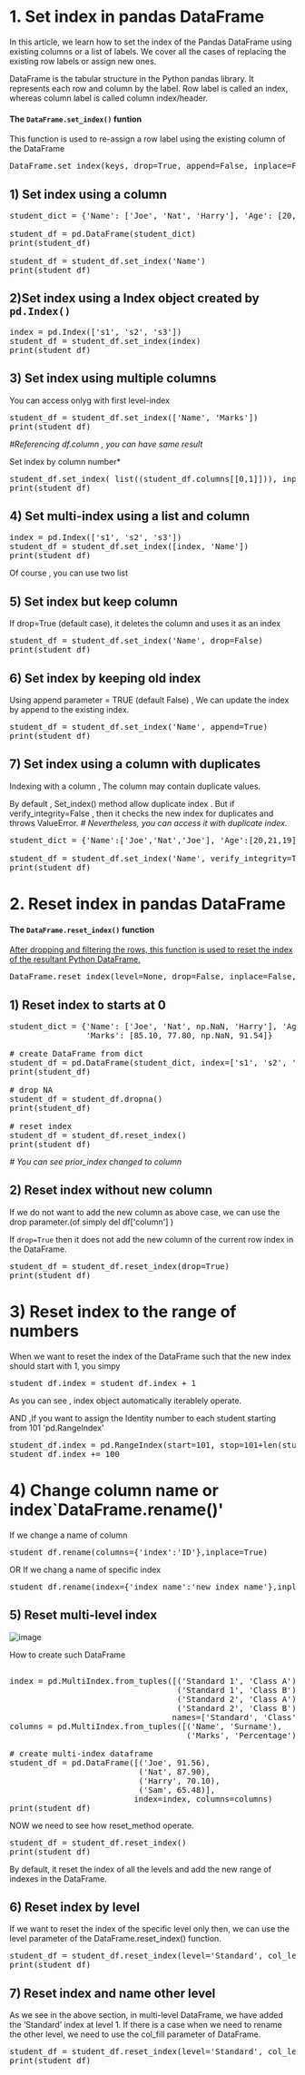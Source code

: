 



# 1. Set index in pandas DataFrame


In this article, we learn how to set the index of the Pandas DataFrame using existing columns or a list of labels. We cover all the cases of replacing the existing row labels or assign new ones.


DataFrame is the tabular structure in the Python pandas library. It represents each row and column by the label. Row label is called an index, whereas column label is called column index/header.

#### The `DataFrame.set_index()` funtion
This function is used to re-assign a row label using the existing column of the DataFrame
<pre>
DataFrame.set_index(keys, drop=True, append=False, inplace=False, verify_integrity=False)
</pre>

## 1) Set index using a column


<pre>
student_dict = {'Name': ['Joe', 'Nat', 'Harry'], 'Age': [20, 21, 19], 'Marks': [85.10, 77.80, 91.54]}

student_df = pd.DataFrame(student_dict)
print(student_df)

student_df = student_df.set_index('Name')
print(student_df)
</pre>



## 2)Set index using a Index object created by `pd.Index()`


<pre>
index = pd.Index(['s1', 's2', 's3'])
student_df = student_df.set_index(index)
print(student_df)
</pre>


## 3) Set index using multiple columns
You can access onlyg with first level-index

<pre>
student_df = student_df.set_index(['Name', 'Marks'])
print(student_df)
</pre>


*#Referencing df.column , you can have same result*

Set index by column number*
 
<pre>
student_df.set_index( list((student_df.columns[[0,1]])), inplace=True)
print(student_df)
</pre>


## 4) Set multi-index using a list and column


<pre>
index = pd.Index(['s1', 's2', 's3'])
student_df = student_df.set_index([index, 'Name'])
print(student_df)
</pre>

Of course , you can use two list 

## 5) Set index but keep column
If drop=True (default case), it deletes the column and uses it as an index
<pre>
student_df = student_df.set_index('Name', drop=False)
print(student_df)
</pre>


## 6) Set index by keeping old index
Using append parameter = TRUE (default False) , We can update the index by append to the existing index.

<pre>
student_df = student_df.set_index('Name', append=True)
print(student_df)
</pre>

## 7) Set index using a column with duplicates
Indexing with a column , The column may contain duplicate values.

By default , Set_index() method allow duplicate index .
But if verify_integrity=False , then it checks the new index for duplicates and throws ValueError.
*# Nevertheless, you can access it with duplicate index.*


<pre>
student_dict = {'Name':['Joe','Nat','Joe'], 'Age':[20,21,19], 'Marks':[85.10, 77.80, 91.54]}

student_df = student_df.set_index('Name', verify_integrity=True)
print(student_df)
</pre>



# 2. Reset index in pandas DataFrame


#### The `DataFrame.reset_index()` function
[After dropping and filtering the rows, this function is used to reset the index of the resultant Python DataFrame. ]()


<pre>
DataFrame.reset_index(level=None, drop=False, inplace=False, col_level=0, col_fill='')
</pre>

## 1) Reset index to starts at 0

<pre>
student_dict = {'Name': ['Joe', 'Nat', np.NaN, 'Harry'], 'Age': [20, 21, np.NaN, 19],
                'Marks': [85.10, 77.80, np.NaN, 91.54]}

# create DataFrame from dict
student_df = pd.DataFrame(student_dict, index=['s1', 's2', 's3', 's4'])
print(student_df)

# drop NA
student_df = student_df.dropna()
print(student_df)

# reset index
student_df = student_df.reset_index()
print(student_df)
</pre>
*# You can see prior_index changed to column*


## 2) Reset index without new column
If we do not want to add the new column as above case, we can use the drop parameter.(of simply del df['column'] )


If `drop=True` then it does not add the new column of the current row index in the DataFrame.
<pre>
student_df = student_df.reset_index(drop=True)
print(student_df)
</pre>


# 3) Reset index to the range of numbers
When we want to reset the index of the DataFrame such that the new index should start with 1, you simpy
<pre>
student_df.index = student_df.index + 1 
</pre>

As you can see , index object automatically iterablely operate.



AND ,If you want to assign the Identity number to each student starting from 101
'pd.RangeIndex'
<pre>
student_df.index = pd.RangeIndex(start=101, stop=101+len(student_df), step=1)
student_df.index += 100
</pre>


# 4) Change column name or index`DataFrame.rename()'

If we change a name of column
<pre>
student_df.rename(columns={'index':'ID'},inplace=True)
</pre>

OR If we chang a name of specific index
<pre>
student_df.rename(index={'index_name':'new_index_name'},inplace=True)
</pre>


## 5) Reset multi-level index

![image](https://user-images.githubusercontent.com/78835559/124863933-f75bcb80-dff2-11eb-8d40-d1e866598a31.png)

How to create such DataFrame

<pre>

index = pd.MultiIndex.from_tuples([('Standard 1', 'Class A'),
                                   ('Standard 1', 'Class B'),
                                   ('Standard 2', 'Class A'),
                                   ('Standard 2', 'Class B')],
                                  names=['Standard', 'Class'])
columns = pd.MultiIndex.from_tuples([('Name', 'Surname'),
                                     ('Marks', 'Percentage')])

# create multi-index dataframe
student_df = pd.DataFrame([('Joe', 91.56),
                           ('Nat', 87.90),
                           ('Harry', 70.10),
                           ('Sam', 65.48)],
                          index=index, columns=columns)
print(student_df)
</pre>

NOW we need to see how reset_method operate.

<pre>
student_df = student_df.reset_index()
print(student_df)
</pre>
By default, it reset the index of all the levels and add the new range of indexes in the DataFrame.


## 6) Reset index by level

 If we want to reset the index of the specific level only then, we can use the level parameter of the DataFrame.reset_index() function.




<pre>
student_df = student_df.reset_index(level='Standard', col_level=1)
print(student_df)
</pre>

## 7) Reset index and name other level
As we see in the above section, in multi-level DataFrame, we have added the ‘Standard’ index at level 1. If there is a case when we need to rename the other level, we need to use the col_fill parameter of DataFrame.

<pre>
student_df = student_df.reset_index(level='Standard', col_level=1, col_fill='New_Header')
print(student_df)
</pre>




